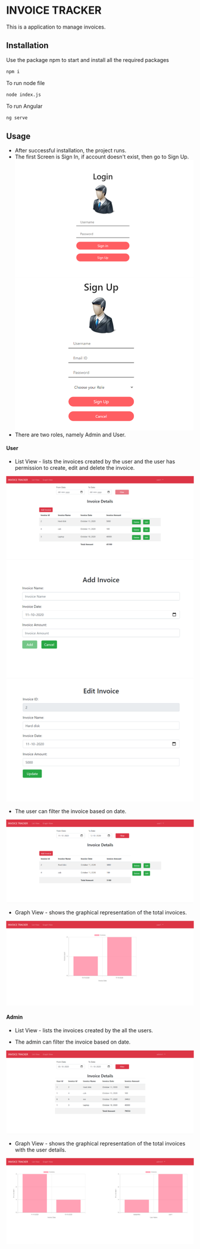# INVOICE TRACKER

This is a application to manage invoices.

## Installation

Use the package npm to start and install all the required packages

```bash
npm i
```
To run node file
```bash
node index.js
```
To run Angular
```bash
ng serve
```
## Usage

  - After successful installation, the project runs.
  - The first Screen is Sign In, if account doesn't exist, then go to Sign Up.
  ![login](/login.png)
  ![signup](/signup.png)
  - There are two roles, namely Admin and User.
  
 
#### User
  - List View - lists the invoices created by the user and the user has permission to create, edit and delete the invoice.
  
  ![list](/list.png)
  ![add](/add.png)
  ![edit](/edit.png)
  
  - The user can filter the invoice based on date.
  
   ![list_filter](/list_filter.png)
  - Graph View - shows the graphical representation of the total invoices.
  
  ![user_graph](/user_graph.png)
#### Admin
  - List View - lists the invoices created by the all the users.
   
  - The admin can filter the invoice based on date.
  
  ![admin_list](/admin_list.png)
  - Graph View - shows the graphical representation of the total invoices with the user details.
  
  ![admin_graph](/admin_graph.png)
 


